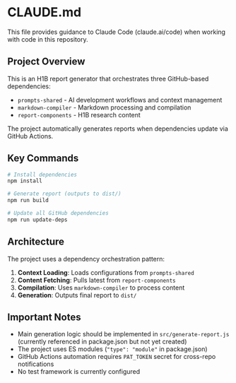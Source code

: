 # CLAUDE.md

This file provides guidance to Claude Code (claude.ai/code) when working with code in this repository.

## Project Overview

This is an H1B report generator that orchestrates three GitHub-based dependencies:
- `prompts-shared` - AI development workflows and context management
- `markdown-compiler` - Markdown processing and compilation  
- `report-components` - H1B research content

The project automatically generates reports when dependencies update via GitHub Actions.

## Key Commands

```bash
# Install dependencies
npm install

# Generate report (outputs to dist/)
npm run build

# Update all GitHub dependencies
npm run update-deps
```

## Architecture

The project uses a dependency orchestration pattern:
1. **Context Loading**: Loads configurations from `prompts-shared`
2. **Content Fetching**: Pulls latest from `report-components`
3. **Compilation**: Uses `markdown-compiler` to process content
4. **Generation**: Outputs final report to `dist/`

## Important Notes

- Main generation logic should be implemented in `src/generate-report.js` (currently referenced in package.json but not yet created)
- The project uses ES modules (`"type": "module"` in package.json)
- GitHub Actions automation requires `PAT_TOKEN` secret for cross-repo notifications
- No test framework is currently configured
